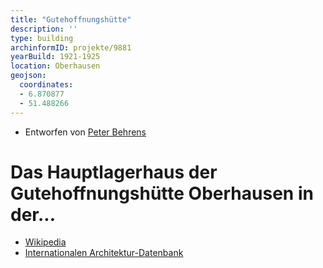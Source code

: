 ```yaml
---
title: "Gutehoffnungshütte"
description: ''
type: building
archinformID: projekte/9881
yearBuild: 1921-1925
location: Oberhausen
geojson:
  coordinates:
  - 6.870877
  - 51.488266
---
```


* Entworfen von [Peter Behrens](/tags/Peter-Behrens)

# Das Hauptlagerhaus der Gutehoffnungshütte Oberhausen in der...
* [Wikipedia](https://de.wikipedia.org/wiki/Gutehoffnungsh%C3%BCtte)
* [Internationalen Architektur-Datenbank](https://deu.archinform.net/projekte/9881.htm)
